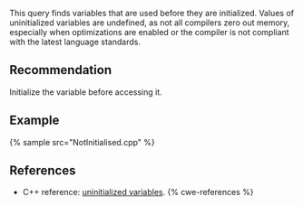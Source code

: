 This query finds variables that are used before they are initialized. Values of uninitialized variables are undefined, as not all compilers zero out memory, especially when optimizations are enabled or the compiler is not compliant with the latest language standards.


## Recommendation
Initialize the variable before accessing it.


## Example
{% sample src="NotInitialised.cpp" %}

## References
* C++ reference: [uninitialized variables](https://en.cppreference.com/book/uninitialized).
{% cwe-references %}
